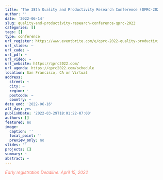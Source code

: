 ```yaml
---
title: 'The 38th Quality and Productivity Research Conference (QPRC-2022): Data, Statistics and Responsibility'
author: ''
date: '2022-06-14'
slug: quality-and-productivity-research-conference-qprc-2022
categories: []
tags: []
type: conference
url_register: https://www.eventbrite.com/e/qprc-2022-quality-productivity-research-conference-tickets-260089503707
url_slides: ~
url_code: ~
url_pdf: ~
url_video: ~
url_website: https://qprc2022.com/
url_agenda: https://qprc2022.com/schedule
location: San Francisco, CA or Virtual
address:
  street: ~
  city: ~
  region: ~
  postcode: ~
  country: ~
date_end: '2022-06-16'
all_day: yes
publishDate: '2022-03-29T18:01:22-07:00'
authors: []
featured: no
image:
  caption: ''
  focal_point: ''
  preview_only: no
slides: ''
projects: []
summary: ~
abstract: ~
---
```

<span style="color: salmon;">*Early registration Deadline: April 15, 2022*</span>

<!--more-->
